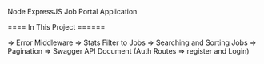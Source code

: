 Node ExpressJS Job Portal Application

 ==== In This Project ======

=> Error Middleware
=> Stats Filter to Jobs
=> Searching and Sorting Jobs
=> Pagination
=> Swagger API Document (Auth Routes => register and Login)

